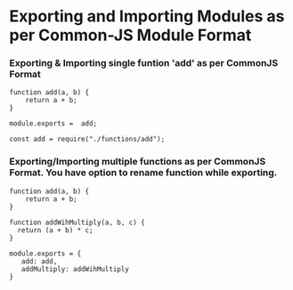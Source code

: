 # Exporting and Importing Modules as per Common-JS Module Format

### Exporting & Importing single funtion 'add' as per CommonJS Format
```
function add(a, b) {
    return a + b;
}

module.exports =  add;

const add = require("./functions/add");
```

### Exporting/Importing multiple functions as per CommonJS Format. You have option to rename function while exporting.
```
function add(a, b) {
    return a + b;
}

function addWihMultiply(a, b, c) {
  return (a + b) * c;
}

module.exports = {
   add: add,
   addMultiply: addWihMultiply
}
```
